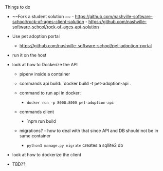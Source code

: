 
Things to do 

- ~~Fork a student solution ~~
		- https://github.com/nashville-software-school/rock-of-ages-client-solution
		- https://github.com/nashville-software-school/rock-of-ages-api-solution
- Use pet adoption portal 
	- https://github.com/nashville-software-school/pet-adoption-portal
- run it on the host 
- look at how to Dockerize the API

	- pipenv inside a container
	- commands api build:
		`docker build -t pet-adoption-api .

	- command to run api in docker: 
		- `docker run -p 8000:8000 pet-adoption-api`
	- commands client 
		- `npm run build
	- migrations? - how to deal with that since API and DB should not be in same container
		- `python3 manage.py migrate` creates a sqllite3 db 
		
- look at how to dockerize the client 
- TBD??